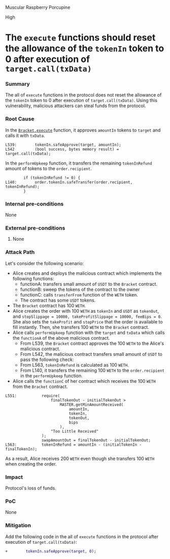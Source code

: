 Muscular Raspberry Porcupine

High

# The `execute` functions should reset the allowance of the `tokenIn` token to 0 after execution of `target.call(txData)`

### Summary

The all of `execute` functions in the protocol does not reset the allowance of the `tokenIn` token to 0 after execution of `target.call(txData)`.
Using this vulnerability, malicious attackers can steal funds from the protocol.

### Root Cause

In the [`Bracket.execute`](https://github.com/sherlock-audit/2024-11-oku/blob/main/oku-custom-order-types/contracts/automatedTrigger/Bracket.sol#L539) function, it approves `amountIn` tokens to `target` and calls it with `txData`.

```solidity
L539:        tokenIn.safeApprove(target, amountIn);
L542         (bool success, bytes memory result) = target.call(txData);
```

In the `performUpkeep` function, it transfers the remaining `tokenInRefund` amount of tokens to the `order.recipient`.

```solidity
        if (tokenInRefund != 0) {
L140:        order.tokenIn.safeTransfer(order.recipient, tokenInRefund);
        }
```

### Internal pre-conditions

None

### External pre-conditions

1. None

### Attack Path

Let's consider the following scenario:

- Alice creates and deploys the malicious contract which implements the following functions:
    - functionA: transfers small amount of `USDT` to the `Bracket` contract.
    - functionB: sweep the tokens of the contract to the owner
    - functionC: calls `transferFrom` function of the `WETH` token.
    - The contract has some `USDT` tokens.
- The `Bracket` contract has 100 `WETH`.
- Alice creates the order with 100 `WETH` as `tokenIn` and `USDT` as `tokenOut`, and `stopSlippage = 10000, takeProfitSlippage = 10000, feeBips = 0`.
She also sets the `takeProfit` and `stopPrice` that the order is available to fill instantly.
Then, she transfers 100 `WETH` to the `Bracket` contract.
- Alice calls `performUpkeep` function with the `target` and `txData` which calls the `functionA` of the above malicious contract.
    - From L539, the `Bracket` contract approves the 100 `WETH` to the Alice's malicious contract.
    - From L542, the malicious contract transfers small amount of `USDT` to pass the following check:
    - From L563, `tokenInRefund` is calculated as 100 `WETH`.
    - From L140, it transfers the remaining 100 `WETH` to the `order.recipient` in the `performUpkeep` function.
- Alice calls the `functionC` of her contract which receives the 100 `WETH` from the `Bracket` contract.

```solidity
L551:           require(
                    finalTokenOut - initialTokenOut >
                        MASTER.getMinAmountReceived(
                            amountIn,
                            tokenIn,
                            tokenOut,
                            bips
                        ),
                    "Too Little Received"
                );
                swapAmountOut = finalTokenOut - initialTokenOut;
L563:           tokenInRefund = amountIn - (initialTokenIn - finalTokenIn);
```

As a result, Alice receives 200 `WETH` even though she transfers 100 `WETH` when creating the order.

### Impact

Protocol's loss of funds.

### PoC

None

### Mitigation

Add the following code in the all of `execute` functions in the protocol after execution of `target.call(txData)`:

```diff
+        tokenIn.safeApprove(target, 0);
```
